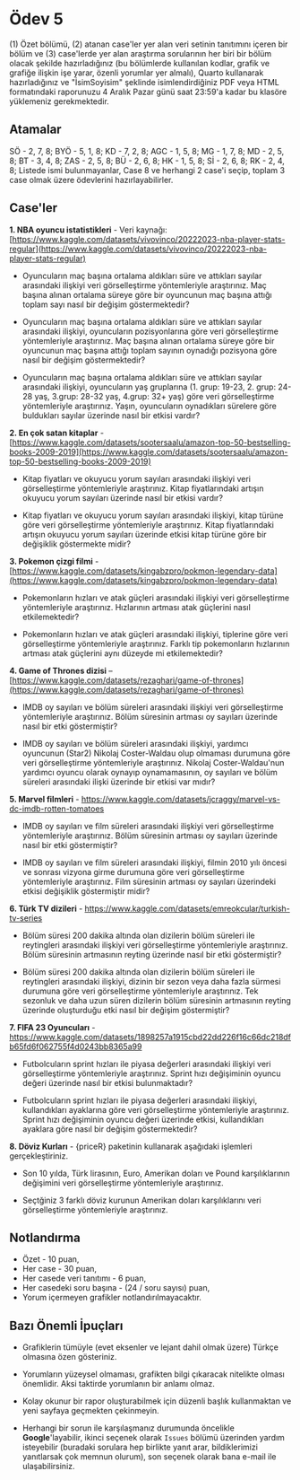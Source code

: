 # Ödev 5

(1) Özet bölümü, (2) atanan case'ler yer alan veri setinin tanıtımını içeren bir bölüm ve (3) case'lerde yer alan araştırma sorularının her biri bir bölüm olacak şekilde hazırladığınız (bu bölümlerde kullanılan kodlar, grafik ve grafiğe ilişkin işe yarar, özenli yorumlar yer almalı), Quarto kullanarak hazırladığınız ve "İsimSoyisim" şeklinde isimlendirdiğiniz PDF veya HTML formatındaki raporunuzu 4 Aralık Pazar günü saat 23:59'a kadar bu klasöre yüklemeniz gerekmektedir.

## Atamalar

SÖ - 2, 7, 8; BYÖ - 5, 1, 8; KD - 7, 2, 8; AGC - 1, 5, 8; MG - 1, 7, 8; MD - 2, 5, 8; BT - 3, 4, 8; ZAS - 2, 5, 8; BÜ - 2, 6, 8; HK - 1, 5, 8; Sİ - 2, 6, 8; RK - 2, 4, 8; Listede ismi bulunmayanlar, Case 8 ve herhangi 2 case'i seçip, toplam 3 case olmak üzere ödevlerini hazırlayabilirler.


## Case'ler

**1. NBA oyuncu istatistikleri** - Veri kaynağı: [https://www.kaggle.com/datasets/vivovinco/20222023-nba-player-stats-regular](https://www.kaggle.com/datasets/vivovinco/20222023-nba-player-stats-regular)

* Oyuncuların maç başına ortalama aldıkları süre ve attıkları sayılar arasındaki ilişkiyi veri görselleştirme yöntemleriyle araştırınız. Maç başına alınan ortalama süreye göre bir oyuncunun maç başına attığı toplam sayı nasıl bir değişim göstermektedir?

* Oyuncuların maç başına ortalama aldıkları süre ve attıkları sayılar arasındaki ilişkiyi, oyuncuların pozisyonlarına göre veri görselleştirme yöntemleriyle araştırınız. Maç başına alınan ortalama süreye göre bir oyuncunun maç başına attığı toplam sayının oynadığı pozisyona göre nasıl bir değişim göstermektedir?

* Oyuncuların maç başına ortalama aldıkları süre ve attıkları sayılar arasındaki ilişkiyi, oyuncuların yaş gruplarına (1. grup: 19-23, 2. grup: 24-28 yaş, 3.grup: 28-32 yaş, 4.grup: 32+ yaş) göre veri görselleştirme yöntemleriyle araştırınız. Yaşın, oyuncuların oynadıkları sürelere göre buldukları sayılar üzerinde nasıl bir etkisi vardır?


**2. En çok satan kitaplar** - [https://www.kaggle.com/datasets/sootersaalu/amazon-top-50-bestselling-books-2009-2019](https://www.kaggle.com/datasets/sootersaalu/amazon-top-50-bestselling-books-2009-2019)

* Kitap fiyatları ve okuyucu yorum sayıları arasındaki ilişkiyi veri görselleştirme yöntemleriyle araştırınız. Kitap fiyatlarındaki artışın okuyucu yorum sayıları üzerinde nasıl bir etkisi vardır?

* Kitap fiyatları ve okuyucu yorum sayıları arasındaki ilişkiyi, kitap türüne göre veri görselleştirme yöntemleriyle araştırınız. Kitap fiyatlarındaki artışın okuyucu yorum sayıları üzerinde etkisi kitap türüne göre bir değişiklik göstermekte midir?


**3. Pokemon çizgi filmi** - [https://www.kaggle.com/datasets/kingabzpro/pokmon-legendary-data](https://www.kaggle.com/datasets/kingabzpro/pokmon-legendary-data)

* Pokemonların hızları ve atak güçleri arasındaki ilişkiyi veri görselleştirme yöntemleriyle araştırınız. Hızlarının artması atak güçlerini nasıl etkilemektedir?

* Pokemonların hızları ve atak güçleri arasındaki ilişkiyi, tiplerine göre veri görselleştirme yöntemleriyle araştırınız. Farklı tip pokemonların hızlarının artması atak güçlerini aynı düzeyde mi etkilemektedir?


**4. Game of Thrones dizisi** – [https://www.kaggle.com/datasets/rezaghari/game-of-thrones](https://www.kaggle.com/datasets/rezaghari/game-of-thrones)

* IMDB oy sayıları ve bölüm süreleri arasındaki ilişkiyi veri görselleştirme yöntemleriyle araştırınız. Bölüm süresinin artması oy sayıları üzerinde nasıl bir etki göstermiştir?

* IMDB oy sayıları ve bölüm süreleri arasındaki ilişkiyi, yardımcı oyuncunun (Star2) Nikolaj Coster-Waldau olup olmaması durumuna göre veri görselleştirme yöntemleriyle araştırınız. Nikolaj Coster-Waldau'nun yardımcı oyuncu olarak oynayıp oynamamasının, oy sayıları ve bölüm süreleri arasındaki ilişki üzerinde bir etkisi var mıdır?


**5. Marvel filmleri** - https://www.kaggle.com/datasets/jcraggy/marvel-vs-dc-imdb-rotten-tomatoes

* IMDB oy sayıları ve film süreleri arasındaki ilişkiyi veri görselleştirme yöntemleriyle araştırınız. Bölüm süresinin artması oy sayıları üzerinde nasıl bir etki göstermiştir?

* IMDB oy sayıları ve film süreleri arasındaki ilişkiyi, filmin 2010 yılı öncesi ve sonrası vizyona girme durumuna göre veri görselleştirme yöntemleriyle araştırınız. Film süresinin artması oy sayıları üzerindeki etkisi değişiklik göstermiştir midir?


**6. Türk TV dizileri** - https://www.kaggle.com/datasets/emreokcular/turkish-tv-series

* Bölüm süresi 200 dakika altında olan dizilerin bölüm süreleri ile reytingleri arasındaki ilişkiyi veri görselleştirme yöntemleriyle araştırınız. Bölüm süresinin artmasının reyting üzerinde nasıl bir etki göstermiştir?

* Bölüm süresi 200 dakika altında olan dizilerin bölüm süreleri ile reytingleri arasındaki ilişkiyi, dizinin bir sezon veya daha fazla sürmesi durumuna göre veri görselleştirme yöntemleriyle araştırınız. Tek sezonluk ve daha uzun süren dizilerin bölüm süresinin artmasının reyting üzerinde oluşturduğu etki nasıl bir değişim göstermiştir?


**7. FIFA 23 Oyuncuları** - https://www.kaggle.com/datasets/1898257a1915cbd22dd226f16c66dc218dfb65fd6f062755f4d0243bb8365a99

* Futbolcuların sprint hızları ile piyasa değerleri arasındaki ilişkiyi veri görselleştirme yöntemleriyle araştırınız. Sprint hızı değişiminin oyuncu değeri üzerinde nasıl bir etkisi bulunmaktadır?

* Futbolcuların sprint hızları ile piyasa değerleri arasındaki ilişkiyi, kullandıkları ayaklarına göre veri görselleştirme yöntemleriyle araştırınız. Sprint hızı değişiminin oyuncu değeri üzerinde etkisi, kullandıkları ayaklara göre nasıl bir değişim göstermektedir?


**8. Döviz Kurları** - {priceR} paketinin kullanarak aşağıdaki işlemleri gerçekleştiriniz.

* Son 10 yılda, Türk lirasının, Euro, Amerikan doları ve Pound karşılıklarının değişimini veri görselleştirme yöntemleriyle araştırınız. 

* Seçtğiniz 3 farklı döviz kurunun Amerikan doları karşılıklarını veri görselleştirme yöntemleriyle araştırınız. 


## Notlandırma

* Özet - 10 puan,
* Her case - 30 puan,
* Her casede veri tanıtımı - 6 puan,
* Her casedeki soru başına - (24 / soru sayısı) puan,
* Yorum içermeyen grafikler notlandırılmayacaktır.


## Bazı Önemli İpuçları

* Grafiklerin tümüyle (evet eksenler ve lejant dahil olmak üzere) Türkçe olmasına özen gösteriniz. 

* Yorumların yüzeysel olmaması, grafikten bilgi çıkaracak nitelikte olması önemlidir. Aksi taktirde yorumlanın bir anlamı olmaz.

* Kolay okunur bir rapor oluşturabilmek için düzenli başlık kullanmaktan ve yeni sayfaya geçmekten çekinmeyin.

* Herhangi bir sorun ile karşılaşmanız durumunda öncelikle **Google**'layabilir, ikinci seçenek olarak `Issues` bölümü üzerinden yardım isteyebilir (buradaki sorulara hep birlikte yanıt arar, bildiklerimizi yanıtlarsak çok memnun olurum), son seçenek olarak bana e-mail ile ulaşabilirsiniz.


